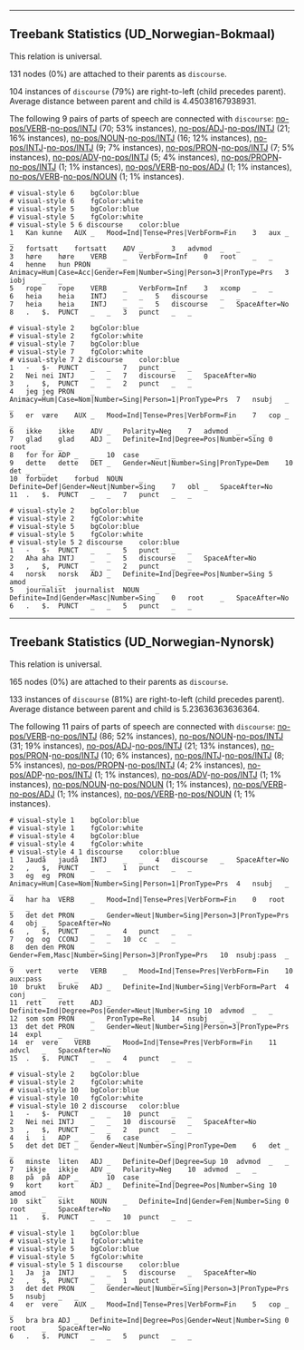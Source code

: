 

--------------------------------------------------------------------------------

## Treebank Statistics (UD_Norwegian-Bokmaal)

This relation is universal.

131 nodes (0%) are attached to their parents as `discourse`.

104 instances of `discourse` (79%) are right-to-left (child precedes parent).
Average distance between parent and child is 4.45038167938931.

The following 9 pairs of parts of speech are connected with `discourse`: [no-pos/VERB]()-[no-pos/INTJ]() (70; 53% instances), [no-pos/ADJ]()-[no-pos/INTJ]() (21; 16% instances), [no-pos/NOUN]()-[no-pos/INTJ]() (16; 12% instances), [no-pos/INTJ]()-[no-pos/INTJ]() (9; 7% instances), [no-pos/PRON]()-[no-pos/INTJ]() (7; 5% instances), [no-pos/ADV]()-[no-pos/INTJ]() (5; 4% instances), [no-pos/PROPN]()-[no-pos/INTJ]() (1; 1% instances), [no-pos/VERB]()-[no-pos/ADJ]() (1; 1% instances), [no-pos/VERB]()-[no-pos/NOUN]() (1; 1% instances).


~~~ conllu
# visual-style 6	bgColor:blue
# visual-style 6	fgColor:white
# visual-style 5	bgColor:blue
# visual-style 5	fgColor:white
# visual-style 5 6 discourse	color:blue
1	Kan	kunne	AUX	_	Mood=Ind|Tense=Pres|VerbForm=Fin	3	aux	_	_
2	fortsatt	fortsatt	ADV	_	_	3	advmod	_	_
3	høre	høre	VERB	_	VerbForm=Inf	0	root	_	_
4	henne	hun	PRON	_	Animacy=Hum|Case=Acc|Gender=Fem|Number=Sing|Person=3|PronType=Prs	3	iobj	_	_
5	rope	rope	VERB	_	VerbForm=Inf	3	xcomp	_	_
6	heia	heia	INTJ	_	_	5	discourse	_	_
7	heia	heia	INTJ	_	_	5	discourse	_	SpaceAfter=No
8	.	$.	PUNCT	_	_	3	punct	_	_

~~~


~~~ conllu
# visual-style 2	bgColor:blue
# visual-style 2	fgColor:white
# visual-style 7	bgColor:blue
# visual-style 7	fgColor:white
# visual-style 7 2 discourse	color:blue
1	-	$-	PUNCT	_	_	7	punct	_	_
2	Nei	nei	INTJ	_	_	7	discourse	_	SpaceAfter=No
3	,	$,	PUNCT	_	_	2	punct	_	_
4	jeg	jeg	PRON	_	Animacy=Hum|Case=Nom|Number=Sing|Person=1|PronType=Prs	7	nsubj	_	_
5	er	være	AUX	_	Mood=Ind|Tense=Pres|VerbForm=Fin	7	cop	_	_
6	ikke	ikke	ADV	_	Polarity=Neg	7	advmod	_	_
7	glad	glad	ADJ	_	Definite=Ind|Degree=Pos|Number=Sing	0	root	_	_
8	for	for	ADP	_	_	10	case	_	_
9	dette	dette	DET	_	Gender=Neut|Number=Sing|PronType=Dem	10	det	_	_
10	forbudet	forbud	NOUN	_	Definite=Def|Gender=Neut|Number=Sing	7	obl	_	SpaceAfter=No
11	.	$.	PUNCT	_	_	7	punct	_	_

~~~


~~~ conllu
# visual-style 2	bgColor:blue
# visual-style 2	fgColor:white
# visual-style 5	bgColor:blue
# visual-style 5	fgColor:white
# visual-style 5 2 discourse	color:blue
1	-	$-	PUNCT	_	_	5	punct	_	_
2	Aha	aha	INTJ	_	_	5	discourse	_	SpaceAfter=No
3	,	$,	PUNCT	_	_	2	punct	_	_
4	norsk	norsk	ADJ	_	Definite=Ind|Degree=Pos|Number=Sing	5	amod	_	_
5	journalist	journalist	NOUN	_	Definite=Ind|Gender=Masc|Number=Sing	0	root	_	SpaceAfter=No
6	.	$.	PUNCT	_	_	5	punct	_	_

~~~




--------------------------------------------------------------------------------

## Treebank Statistics (UD_Norwegian-Nynorsk)

This relation is universal.

165 nodes (0%) are attached to their parents as `discourse`.

133 instances of `discourse` (81%) are right-to-left (child precedes parent).
Average distance between parent and child is 5.23636363636364.

The following 11 pairs of parts of speech are connected with `discourse`: [no-pos/VERB]()-[no-pos/INTJ]() (86; 52% instances), [no-pos/NOUN]()-[no-pos/INTJ]() (31; 19% instances), [no-pos/ADJ]()-[no-pos/INTJ]() (21; 13% instances), [no-pos/PRON]()-[no-pos/INTJ]() (10; 6% instances), [no-pos/INTJ]()-[no-pos/INTJ]() (8; 5% instances), [no-pos/PROPN]()-[no-pos/INTJ]() (4; 2% instances), [no-pos/ADP]()-[no-pos/INTJ]() (1; 1% instances), [no-pos/ADV]()-[no-pos/INTJ]() (1; 1% instances), [no-pos/NOUN]()-[no-pos/NOUN]() (1; 1% instances), [no-pos/VERB]()-[no-pos/ADJ]() (1; 1% instances), [no-pos/VERB]()-[no-pos/NOUN]() (1; 1% instances).


~~~ conllu
# visual-style 1	bgColor:blue
# visual-style 1	fgColor:white
# visual-style 4	bgColor:blue
# visual-style 4	fgColor:white
# visual-style 4 1 discourse	color:blue
1	Jaudå	jaudå	INTJ	_	_	4	discourse	_	SpaceAfter=No
2	,	$,	PUNCT	_	_	1	punct	_	_
3	eg	eg	PRON	_	Animacy=Hum|Case=Nom|Number=Sing|Person=1|PronType=Prs	4	nsubj	_	_
4	har	ha	VERB	_	Mood=Ind|Tense=Pres|VerbForm=Fin	0	root	_	_
5	det	det	PRON	_	Gender=Neut|Number=Sing|Person=3|PronType=Prs	4	obj	_	SpaceAfter=No
6	,	$,	PUNCT	_	_	4	punct	_	_
7	og	og	CCONJ	_	_	10	cc	_	_
8	den	den	PRON	_	Gender=Fem,Masc|Number=Sing|Person=3|PronType=Prs	10	nsubj:pass	_	_
9	vert	verte	VERB	_	Mood=Ind|Tense=Pres|VerbForm=Fin	10	aux:pass	_	_
10	brukt	bruke	ADJ	_	Definite=Ind|Number=Sing|VerbForm=Part	4	conj	_	_
11	rett	rett	ADJ	_	Definite=Ind|Degree=Pos|Gender=Neut|Number=Sing	10	advmod	_	_
12	som	som	PRON	_	PronType=Rel	14	nsubj	_	_
13	det	det	PRON	_	Gender=Neut|Number=Sing|Person=3|PronType=Prs	14	expl	_	_
14	er	vere	VERB	_	Mood=Ind|Tense=Pres|VerbForm=Fin	11	advcl	_	SpaceAfter=No
15	.	$.	PUNCT	_	_	4	punct	_	_

~~~


~~~ conllu
# visual-style 2	bgColor:blue
# visual-style 2	fgColor:white
# visual-style 10	bgColor:blue
# visual-style 10	fgColor:white
# visual-style 10 2 discourse	color:blue
1	-	$-	PUNCT	_	_	10	punct	_	_
2	Nei	nei	INTJ	_	_	10	discourse	_	SpaceAfter=No
3	,	$,	PUNCT	_	_	2	punct	_	_
4	i	i	ADP	_	_	6	case	_	_
5	det	det	DET	_	Gender=Neut|Number=Sing|PronType=Dem	6	det	_	_
6	minste	liten	ADJ	_	Definite=Def|Degree=Sup	10	advmod	_	_
7	ikkje	ikkje	ADV	_	Polarity=Neg	10	advmod	_	_
8	på	på	ADP	_	_	10	case	_	_
9	kort	kort	ADJ	_	Definite=Ind|Degree=Pos|Number=Sing	10	amod	_	_
10	sikt	sikt	NOUN	_	Definite=Ind|Gender=Fem|Number=Sing	0	root	_	SpaceAfter=No
11	.	$.	PUNCT	_	_	10	punct	_	_

~~~


~~~ conllu
# visual-style 1	bgColor:blue
# visual-style 1	fgColor:white
# visual-style 5	bgColor:blue
# visual-style 5	fgColor:white
# visual-style 5 1 discourse	color:blue
1	Ja	ja	INTJ	_	_	5	discourse	_	SpaceAfter=No
2	,	$,	PUNCT	_	_	1	punct	_	_
3	det	det	PRON	_	Gender=Neut|Number=Sing|Person=3|PronType=Prs	5	nsubj	_	_
4	er	vere	AUX	_	Mood=Ind|Tense=Pres|VerbForm=Fin	5	cop	_	_
5	bra	bra	ADJ	_	Definite=Ind|Degree=Pos|Gender=Neut|Number=Sing	0	root	_	SpaceAfter=No
6	.	$.	PUNCT	_	_	5	punct	_	_

~~~


